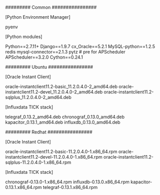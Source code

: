 ######### Common ################

[Python Environment Manager]

pyenv

[Python modules]

Python==2.7.11+
Django==1.9.7
cx_Oracle==5.2.1
MySQL-python==1.2.5
redis
mysql-connector==2.1.3
pytz # pre for APScheduler
APScheduler==3.2.0
Cython==0.24.1

######### Ubuntu ################

[Oracle Instant Client]

oracle-instantclient11.2-basic_11.2.0.4.0-2_amd64.deb
oracle-instantclient11.2-devel_11.2.0.4.0-2_amd64.deb
oracle-instantclient11.2-sqlplus_11.2.0.4.0-2_amd64.deb


[Influxdata TICK stack]

telegraf_0.13.2_amd64.deb
chronograf_0.13.0_amd64.deb
kapacitor_0.13.1_amd64.deb
influxdb_0.13.0_amd64.deb

######### Redhat ################

[Oracle Instant Client]

oracle-instantclient11.2-basic-11.2.0.4.0-1.x86_64.rpm
oracle-instantclient11.2-devel-11.2.0.4.0-1.x86_64.rpm
oracle-instantclient11.2-sqlplus-11.2.0.4.0-1.x86_64.rpm

[Influxdata TICK stack]

chronograf-0.13.0-1.x86_64.rpm
influxdb-0.13.0.x86_64.rpm
kapacitor-0.13.1.x86_64.rpm
telegraf-0.13.1.x86_64.rpm
